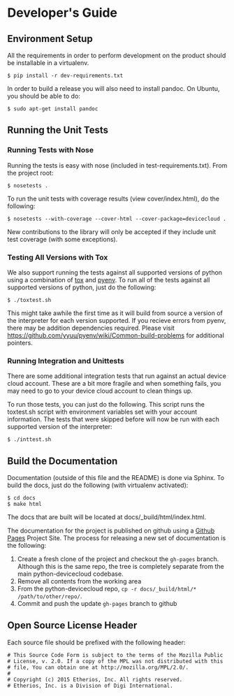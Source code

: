 Developer's Guide
=================

Environment Setup
-----------------

All the requirements in order to perform development on the product
should be installable in a virtualenv.

    $ pip install -r dev-requirements.txt

In order to build a release you will also need to install pandoc.  On
Ubuntu, you should be able to do:

    $ sudo apt-get install pandoc


Running the Unit Tests
----------------------

### Running Tests with Nose

Running the tests is easy with nose (included in
test-requirements.txt).  From the project root:

    $ nosetests .

To run the unit tests with coverage results (view cover/index.html),
do the following:

    $ nosetests --with-coverage --cover-html --cover-package=devicecloud .

New contributions to the library will only be accepted if they include
unit test coverage (with some exceptions).

### Testing All Versions with Tox

We also support running the tests against all supported versions of
python using a combination of
[tox](http://tox.readthedocs.org/en/latest/) and
[pyenv](https://github.com/yyuu/pyenv).  To run all of the tests
against all supported versions of python, just do the following:

    $ ./toxtest.sh

This might take awhile the first time as it will build from source a
version of the interpreter for each version supported.  If you recieve
errors from pyenv, there may be addition dependencies required.
Please visit https://github.com/yyuu/pyenv/wiki/Common-build-problems
for additional pointers.

### Running Integration and Unittests

There are some additional integration tests that run against an actual
device cloud account.  These are a bit more fragile and when something
fails, you may need to go to your device cloud account to clean things
up.

To run those tests, you can just do the following.  This script runs
the toxtest.sh script with environment variables set with your
account information.  The tests that were skipped before will now
be run with each supported version of the interpreter:

    $ ./inttest.sh

Build the Documentation
-----------------------

Documentation (outside of this file and the README) is done via
Sphinx.  To build the docs, just do the following (with virtualenv
activated):

    $ cd docs
    $ make html

The docs that are built will be located at
docs/_build/html/index.html.

The documentation for the project is published on github using a [Github
Pages](https://pages.github.com/) Project Site.  The process for
releasing a new set of documentation is the following:

1. Create a fresh clone of the project and checkout the `gh-pages`
   branch.  Although this is the same repo, the tree is completely
   separate from the main python-devicecloud codebase.
2. Remove all contents from the working area
3. From the python-devicecloud repo, `cp -r docs/_build/html/*
   /path/to/other/repo/`.
4. Commit and push the update `gh-pages` branch to github

Open Source License Header
--------------------------

Each source file should be prefixed with the following header:

    # This Source Code Form is subject to the terms of the Mozilla Public
    # License, v. 2.0. If a copy of the MPL was not distributed with this
    # file, You can obtain one at http://mozilla.org/MPL/2.0/.
    #
    # Copyright (c) 2015 Etherios, Inc. All rights reserved.
    # Etherios, Inc. is a Division of Digi International.

